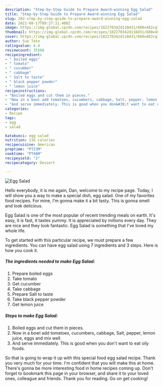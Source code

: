 ```yaml
---
description: "Step-by-Step Guide to Prepare Award-winning Egg Salad"
title: "Step-by-Step Guide to Prepare Award-winning Egg Salad"
slug: 282-step-by-step-guide-to-prepare-award-winning-egg-salad
date: 2021-08-17T09:27:11.480Z
image: https://img-global.cpcdn.com/recipes/182270342d118d31/680x482cq70/egg-salad-recipe-main-photo.jpg
thumbnail: https://img-global.cpcdn.com/recipes/182270342d118d31/680x482cq70/egg-salad-recipe-main-photo.jpg
cover: https://img-global.cpcdn.com/recipes/182270342d118d31/680x482cq70/egg-salad-recipe-main-photo.jpg
author: Sue Tate
ratingvalue: 4.4
reviewcount: 35168
recipeingredient:
- " boiled eggs"
- " tomato"
- " cucumber"
- " cabbage"
- " Salt to taste"
- " black pepper powder"
- " lemon juice"
recipeinstructions:
- "Boiled eggs and cut them in pieces."
- "Now in a bowl add tomatoes, cucumbers, cabbage, Salt, pepper, lemon juice, eggs and mix well."
- "And serve immediately. This is good when you don&#39;t want to eat oily foods."
categories:
- Recipe
tags:
- egg
- salad

katakunci: egg salad 
nutrition: 116 calories
recipecuisine: American
preptime: "PT23M"
cooktime: "PT46M"
recipeyield: "2"
recipecategory: Dessert

---
```



![Egg Salad](https://img-global.cpcdn.com/recipes/182270342d118d31/680x482cq70/egg-salad-recipe-main-photo.jpg)

Hello everybody, it is me again, Dan, welcome to my recipe page. Today, I will show you a way to make a special dish, egg salad. One of my favorites food recipes. For mine, I'm gonna make it a bit tasty. This is gonna smell and look delicious.



Egg Salad is one of the most popular of recent trending meals on earth. It's easy, it is fast, it tastes yummy. It is appreciated by millions every day. They are nice and they look fantastic. Egg Salad is something that I've loved my whole life.


To get started with this particular recipe, we must prepare a few ingredients. You can have egg salad using 7 ingredients and 3 steps. Here is how you cook it.

<!--inarticleads1-->

##### The ingredients needed to make Egg Salad:

1. Prepare  boiled eggs
1. Take  tomato
1. Get  cucumber
1. Take  cabbage
1. Prepare  Salt to taste
1. Take  black pepper powder
1. Get  lemon juice




<!--inarticleads2-->

##### Steps to make Egg Salad:

1. Boiled eggs and cut them in pieces.
1. Now in a bowl add tomatoes, cucumbers, cabbage, Salt, pepper, lemon juice, eggs and mix well.
1. And serve immediately. This is good when you don&#39;t want to eat oily foods.




So that is going to wrap it up with this special food egg salad recipe. Thank you very much for your time. I'm confident that you will make this at home. There's gonna be more interesting food in home recipes coming up. Don't forget to bookmark this page in your browser, and share it to your loved ones, colleague and friends. Thank you for reading. Go on get cooking!
